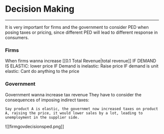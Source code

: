 # Decision Making
---
It is very important for firms and the government to consider PED when posing taxes or pricing, since different PED will lead to different response in consumers.

### Firms
When firms wanna increase [[0.1 Total Revenue|total revenue]]
IF DEMAND IS ELASTIC: lower price
IF Demand is inelastic: Raise price
IF demand is unit elastic: Cant do anything to the price

### Government
Government wanna increase tax revenue
They have to consider the consequences of imposing indirect taxes:

```ad-example
Say product A is elastic, the governmet now increased taxes on product A, raising the price, it would lower sales by a lot, leading to unemployment in the supplier side.
```

![[firmgovdecisionsped.png]]
